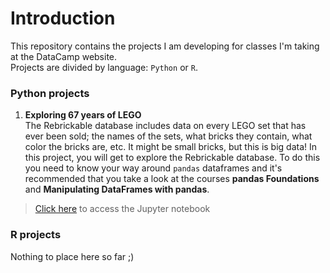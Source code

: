 # Introduction

This repository contains the projects I am developing for classes I'm taking at
the DataCamp website.<br/>
Projects are divided by language: `Python` or `R`.

### Python projects

1. **Exploring 67 years of LEGO**<br/>
The Rebrickable database includes data on every LEGO set that has ever been 
sold; the names of the sets, what bricks they contain, what color the bricks 
are, etc. It might be small bricks, but this is big data! In this project, you 
will get to explore the Rebrickable database. To do this you need to know your 
way around `pandas` dataframes and it's recommended that you take a look at the 
courses **pandas Foundations** and **Manipulating DataFrames with pandas**.

> [Click here](python/1_exploring_67_years_of_lego/notebook.ipynb) to access the Jupyter notebook

### R projects

Nothing to place here so far ;) 
